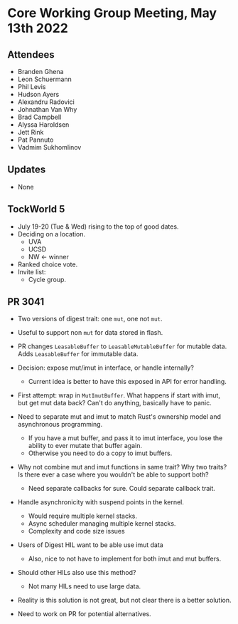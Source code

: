# Core Working Group Meeting, May 13th 2022

## Attendees
 * Branden Ghena
 * Leon Schuermann
 * Phil Levis
 * Hudson Ayers
 * Alexandru Radovici
 * Johnathan Van Why
 * Brad Campbell
 * Alyssa Haroldsen
 * Jett Rink
 * Pat Pannuto
 * Vadmim Sukhomlinov


## Updates

- None

## TockWorld 5

- July 19-20 (Tue & Wed) rising to the top of good dates.
- Deciding on a location.
  - UVA
  - UCSD
  - NW <- winner
- Ranked choice vote.
- Invite list:
  - Cycle group.

## PR 3041

- Two versions of digest trait: one `mut`, one not `mut`.
- Useful to support non `mut` for data stored in flash.
- PR changes `LeasableBuffer` to `LeasableMutableBuffer` for mutable data. Adds
  `LeasableBuffer` for immutable data.
- Decision: expose mut/imut in interface, or handle internally?
  - Current idea is better to have this exposed in API for error handling.
- First attempt: wrap in `MutImutBuffer`. What happens if start with imut, but
  get mut data back? Can't do anything, basically have to panic.
- Need to separate mut and imut to match Rust's ownership model and asynchronous
  programming.
  - If you have a mut buffer, and pass it to imut interface, you lose the
    ability to ever mutate that buffer again.
  - Otherwise you need to do a copy to imut buffers.
- Why not combine mut and imut functions in same trait? Why two traits? Is there
  ever a case where you wouldn't be able to support both?
  - Need separate callbacks for sure. Could separate callback trait.

- Handle asynchronicity with suspend points in the kernel.
  - Would require multiple kernel stacks.
  - Async scheduler managing multiple kernel stacks.
  - Complexity and code size issues

- Users of Digest HIL want to be able use imut data
  - Also, nice to not have to implement for both imut and mut buffers.
- Should other HILs also use this method?
  - Not many HILs need to use large data.
- Reality is this solution is not great, but not clear there is a better
  solution.
- Need to work on PR for potential alternatives.

